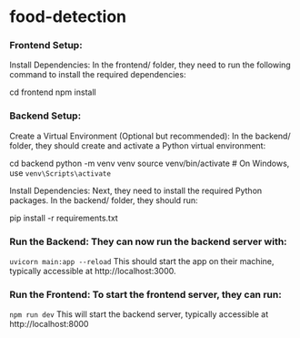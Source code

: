 # food-detection

### Frontend Setup:

Install Dependencies: In the frontend/ folder, they need to run the following command to install the required dependencies:

cd frontend
npm install



### Backend Setup:
Create a Virtual Environment (Optional but recommended): In the backend/ folder, they should create and activate a Python virtual environment:

cd backend
python -m venv venv
source venv/bin/activate  # On Windows, use `venv\Scripts\activate`

Install Dependencies: Next, they need to install the required Python packages. In the backend/ folder, they should run:

pip install -r requirements.txt

### Run the Backend: They can now run the backend server with:
`uvicorn main:app --reload`
This should start the app on their machine, typically accessible at http://localhost:3000.
### Run the Frontend: To start the frontend server, they can run:
`npm run dev`
This will start the backend server, typically accessible at http://localhost:8000
